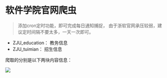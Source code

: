 # 软件学院官网爬虫

> 添加cron定时功能，即可完成每日通知捕捉， 由于浙软官网承压较弱，建议定时间隔不要太多，一天一次即可。

- ZJU_education： 教务信息
- ZJU_tuimian： 招生信息

爬取的分别是以下两块内容信息：

![](https://i.loli.net/2021/08/23/cFIHbE4qvxPygQN.png)

